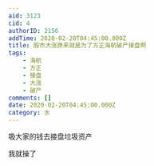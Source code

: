 ```yaml
---
aid: 3123
cid: 4
authorID: 2156
addTime: 2020-02-20T04:45:00.000Z
title: 股市大涨原来就是为了方正海航破产接盘啊
tags:
    - 海航
    - 方正
    - 接盘
    - 大涨
    - 破产
comments: []
date: 2020-02-20T04:45:00.000Z
category: 水
---
```


吸大家的钱去接盘垃圾资产

我就操了
